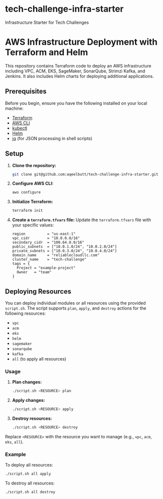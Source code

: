 # tech-challenge-infra-starter
Infrastructure Starter for Tech Challenges

# AWS Infrastructure Deployment with Terraform and Helm

This repository contains Terraform code to deploy an AWS infrastructure including VPC, ACM, EKS, SageMaker, SonarQube, Strimzi Kafka, and Jenkins. It also includes Helm charts for deploying additional applications.

## Prerequisites

Before you begin, ensure you have the following installed on your local machine:

- [Terraform](https://www.terraform.io/downloads.html)
- [AWS CLI](https://aws.amazon.com/cli/)
- [kubectl](https://kubernetes.io/docs/tasks/tools/install-kubectl/)
- [Helm](https://helm.sh/docs/intro/install/)
- [jq](https://stedolan.github.io/jq/download/) (for JSON processing in shell scripts)

## Setup

1. **Clone the repository:**
    ```sh
    git clone git@github.com:aqeelbutt/tech-challenge-infra-starter.git
    ```

2. **Configure AWS CLI:**
    ```sh
    aws configure
    ```

3. **Initialize Terraform:**
    ```sh
    terraform init
    ```

4. **Create a `terraform.tfvars` file:**
    Update the `terraform.tfvars` file with your specific values:
    ```hcl
    region          = "us-east-1"
    vpc_cidr        = "10.0.0.0/16"
    secondary_cidr  = "100.64.0.0/16"
    public_subnets  = ["10.0.1.0/24", "10.0.2.0/24"]
    private_subnets = ["10.0.3.0/24", "10.0.4.0/24"]
    domain_name     = "reliablecloudllc.com"
    cluster_name    = "tech-challenge"
    tags = {
      Project = "example-project"
      Owner   = "team"
    }
    ```

## Deploying Resources

You can deploy individual modules or all resources using the provided `script.sh`. The script supports `plan`, `apply`, and `destroy` actions for the following resources:

- `vpc`
- `acm`
- `eks`
- `helm`
- `sagemaker`
- `sonarqube`
- `kafka`
- `all` (to apply all resources)

### Usage

1. **Plan changes:**
    ```sh
    ./script.sh <RESOURCE> plan
    ```

2. **Apply changes:**
    ```sh
    ./script.sh <RESOURCE> apply
    ```

3. **Destroy resources:**
    ```sh
    ./script.sh <RESOURCE> destroy
    ```

Replace `<RESOURCE>` with the resource you want to manage (e.g., `vpc`, `acm`, `eks`, `all`).

### Example

To deploy all resources:
```sh
./script.sh all apply
```
To destroy all resources:
```sh 
./script.sh all destroy
```
